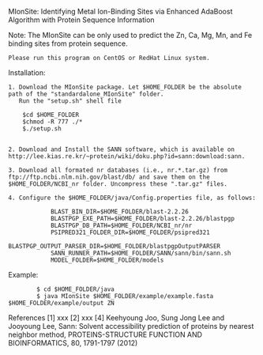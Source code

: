 MIonSite: Identifying Metal Ion-Binding Sites via Enhanced AdaBoost Algorithm with Protein Sequence Information

Note: 	The MIonSite can be only used to predict the Zn, Ca, Mg, Mn, and Fe binding sites from protein sequence.

	Please run this program on CentOS or RedHat Linux system.
	
Installation:
	
	1. Download the MIonSite package. Let $HOME_FOLDER be the absolute path of the "standardalone_MIonSite" folder. 
	   Run the "setup.sh" shell file
	   
	   	$cd $HOME_FOLDER
		$chmod -R 777 ./*
		$./setup.sh
	
	
	2. Download and Install the SANN software, which is available on http://lee.kias.re.kr/~protein/wiki/doku.php?id=sann:download:sann.
	
	3. Download all formated nr databases (i.e., nr.*.tar.gz) from ftp://ftp.ncbi.nlm.nih.gov/blast/db/ and save them on the $HOME_FOLDER/NCBI_nr folder. Uncompress these ".tar.gz" files.
	
	4. Configure the $HOME_FOLDER/java/Config.properties file, as follows:
	
				BLAST_BIN_DIR=$HOME_FOLDER/blast-2.2.26
				BLASTPGP_EXE_PATH=$HOME_FOLDER/blast-2.2.26/blastpgp
				BLASTPGP_DB_PATH=$HOME_FOLDER/NCBI_nr/nr
				PSIPRED321_FOLDER_DIR=$HOME_FOLDER/psipred321
				BLASTPGP_OUTPUT_PARSER_DIR=$HOME_FOLDER/blastpgpOutputPARSER
				SANN_RUNNER_PATH=$HOME_FOLDER/SANN/sann/bin/sann.sh
				MODEL_FOLDER=$HOME_FOLDER/models


Example:
	
   			$ cd $HOME_FOLDER/java 
   			$ java MIonSite $HOME_FOLDER/example/example.fasta $HOME_FOLDER/example/output ZN

References
[1] xxx
[2] xxx
[4] Keehyoung Joo, Sung Jong Lee and Jooyoung Lee, Sann: Solvent accessibility prediction of proteins by nearest neighbor method, PROTEINS-STRUCTURE FUNCTION AND BIOINFORMATICS, 80, 1791-1797 (2012)
